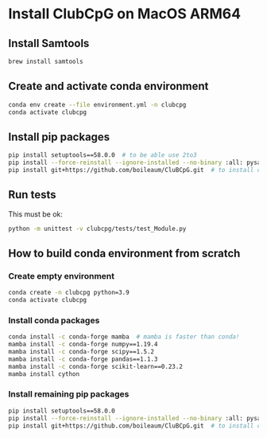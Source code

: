 # Install ClubCpG on MacOS ARM64

## Install Samtools

```bash
brew install samtools
```

## Create and activate conda environment

```bash
conda env create --file environment.yml -n clubcpg
conda activate clubcpg
```

## Install pip packages

```bash
pip install setuptools==58.0.0  # to be able use 2to3
pip install --force-reinstall --ignore-installed --no-binary :all: pysam==0.15.4  # to install pysam with arm64 architecture
pip install git+https://github.com/boileaum/CluBCpG.git  # to install clubcpg
```

## Run tests

This must be ok:

```bash
python -m unittest -v clubcpg/tests/test_Module.py
```

## How to build conda environment from scratch

### Create empty environment

```bash
conda create -n clubcpg python=3.9
conda activate clubcpg
```

### Install conda packages

```bash
conda install -c conda-forge mamba  # mamba is faster than conda!
mamba install -c conda-forge numpy==1.19.4
mamba install -c conda-forge scipy==1.5.2
mamba install -c conda-forge pandas==1.1.3
mamba install -c conda-forge scikit-learn==0.23.2
mamba install cython
```

### Install remaining pip packages

```bash
pip install setuptools==58.0.0
pip install --force-reinstall --ignore-installed --no-binary :all: pysam==0.15.4
pip install git+https://github.com/boileaum/CluBCpG.git  # to install clubcpg
```
